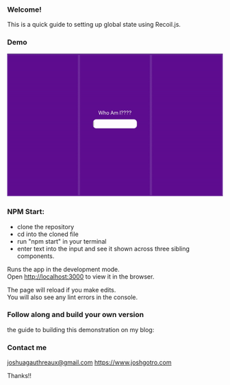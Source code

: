 ### Welcome! 
This is a quick guide to setting up global state using Recoil.js. 

### Demo
![demonstration of global state managament using Recoil.js](src/recoil.gif)


### NPM Start:
- clone the repository
- cd into the cloned file
- run "npm start" in your terminal
- enter text into the input and see it shown across three sibling components. 

Runs the app in the development mode.<br />
Open [http://localhost:3000](http://localhost:3000) to view it in the browser.

The page will reload if you make edits.<br />
You will also see any lint errors in the console.


### Follow along and build your own version
the guide to building this demonstration on my blog:

### Contact me
joshuagauthreaux@gmail.com
https://www.joshgotro.com

Thanks!!

